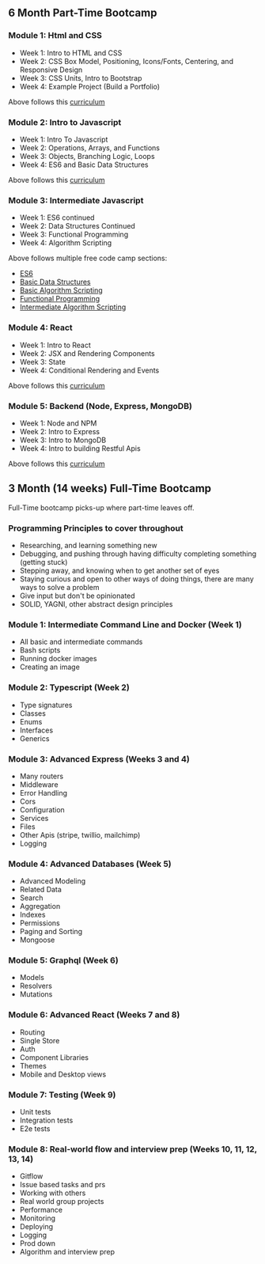 ## 6 Month Part-Time Bootcamp

### Module 1: Html and CSS

- Week 1: Intro to HTML and CSS
- Week 2: CSS Box Model, Positioning, Icons/Fonts, Centering, and Responsive Design
- Week 3: CSS Units, Intro to Bootstrap
- Week 4: Example Project (Build a Portfolio)

Above follows this [curriculum](https://www.freecodecamp.org/learn/responsive-web-design/)

### Module 2: Intro to Javascript

- Week 1: Intro To Javascript
- Week 2: Operations, Arrays, and Functions
- Week 3: Objects, Branching Logic, Loops
- Week 4: ES6 and Basic Data Structures

Above follows this [curriculum](https://www.freecodecamp.org/learn/javascript-algorithms-and-data-structures/)

### Module 3: Intermediate Javascript

- Week 1: ES6 continued
- Week 2: Data Structures Continued
- Week 3: Functional Programming
- Week 4: Algorithm Scripting

Above follows multiple free code camp sections:
- [ES6](https://www.freecodecamp.org/learn/javascript-algorithms-and-data-structures/#es6)
- [Basic Data Structures](https://www.freecodecamp.org/learn/javascript-algorithms-and-data-structures/#basic-data-structures)
- [Basic Algorithm Scripting](https://www.freecodecamp.org/learn/javascript-algorithms-and-data-structures/#basic-data-structures)
- [Functional Programming](https://www.freecodecamp.org/learn/javascript-algorithms-and-data-structures/#functional-programming)
- [Intermediate Algorithm Scripting](https://www.freecodecamp.org/learn/javascript-algorithms-and-data-structures/#intermediate-algorithm-scripting)

### Module 4: React

- Week 1: Intro to React
- Week 2: JSX and Rendering Components
- Week 3: State
- Week 4: Conditional Rendering and Events

Above follows this [curriculum](https://reactjs.org/tutorial/tutorial.html)

### Module 5: Backend (Node, Express, MongoDB)

- Week 1: Node and NPM
- Week 2: Intro to Express
- Week 3: Intro to MongoDB
- Week 4: Intro to building Restful Apis

Above follows this [curriculum](https://www.freecodecamp.org/learn/back-end-development-and-apis/)


## 3 Month (14 weeks) Full-Time Bootcamp

Full-Time bootcamp picks-up where part-time leaves off.

### Programming Principles to cover throughout
- Researching, and learning something new
- Debugging, and pushing through having difficulty completing something (getting stuck)
- Stepping away, and knowing when to get another set of eyes
- Staying curious and open to other ways of doing things, there are many ways to solve a problem
- Give input but don't be opinionated 
- SOLID, YAGNI, other abstract design principles

### Module 1: Intermediate Command Line and Docker (Week 1)
- All basic and intermediate commands
- Bash scripts
- Running docker images
- Creating an image

### Module 2: Typescript (Week 2)
- Type signatures
- Classes
- Enums
- Interfaces
- Generics

### Module 3: Advanced Express (Weeks 3 and 4)
- Many routers
- Middleware
- Error Handling
- Cors
- Configuration
- Services
- Files
- Other Apis (stripe, twillio, mailchimp)
- Logging

### Module 4: Advanced Databases (Week 5)
- Advanced Modeling
- Related Data
- Search
- Aggregation
- Indexes
- Permissions
- Paging and Sorting
- Mongoose

### Module 5: Graphql (Week 6)
- Models
- Resolvers
- Mutations

### Module 6: Advanced React (Weeks 7 and 8)
- Routing
- Single Store
- Auth
- Component Libraries
- Themes
- Mobile and Desktop views

### Module 7: Testing (Week 9)
- Unit tests
- Integration tests
- E2e tests

### Module 8: Real-world flow and interview prep (Weeks 10, 11, 12, 13, 14)

- Gitflow
- Issue based tasks and prs
- Working with others
- Real world group projects
- Performance
- Monitoring
- Deploying
- Logging
- Prod down
- Algorithm and interview prep